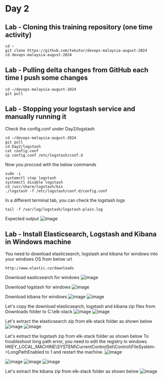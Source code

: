 # Day 2

## Lab - Cloning this training repository (one time activity)
```
cd ~
git clone https://github.com/tekutor/devops-malaysia-august-2024
cd devops-malaysia-august-2024
```

## Lab - Pulling delta changes from GitHub each time I push some changes
```
cd ~/devops-malaysia-august-2024
git pull
```

## Lab - Stopping your logstash service and manually running it

Check the config.conf under Day2/logstash
```
cd ~/devops-malaysia-august-2024
git pull
cd Day2/logstash
cat config.conf
cp config.conf /etc/logstash/conf.d
```

Now you procced with the below commands
```
sudo -i
systemctl stop logstash
systemctl disable logstash
cd /usr/share/logstash/bin
./logstash -f /etc/logstash/conf.d/config.conf
```

In a different terminal tab, you can check the logstash logs
```
tail -f /var/log/logstash/logstash-plain.log
```

Expected output
![image](https://github.com/user-attachments/assets/a845e423-c72b-4f06-903c-23633822dce0)


## Lab - Install Elasticsearch, Logstash and Kibana in Windows machine
You need to download elasticsearch, logstash and kibana for windows into your windows OS from below url
```
http://www.elastic.co/downloads
```

Download easticsearch for windows
![image](https://github.com/user-attachments/assets/aeb46bea-7248-48d8-a26e-3093f4f2a5bf)

Download logstash for windows
![image](https://github.com/user-attachments/assets/ee38a86a-ba58-4349-939b-85f818549550)


Download kibana for windows
![image](https://github.com/user-attachments/assets/52a6275e-7a60-4abf-a21e-258c1d41493c)
![image](https://github.com/user-attachments/assets/b5aed8d3-a1e5-4e84-94b9-0a724533c342)

Let's copy the download elasticsearch, logstash and kibana zip files from Downloads folder to C:\elk-stack
![image](https://github.com/user-attachments/assets/d78f5b7e-1beb-4e94-a11f-c20f3b7fd5be)
![image](https://github.com/user-attachments/assets/3c3f55e6-efbd-4130-b8f6-66749b6b9825)

Let's extract the elasticsearch zip from elk-stack folder as shown below
![image](https://github.com/user-attachments/assets/ab921a42-5c53-48d2-ad30-82e29ed49ef7)
![image](https://github.com/user-attachments/assets/6cc39585-9fd7-4085-a952-521052039148)

Let's extract the logstash zip from elk-stack folder as shown below
To troubleshoot long path error, you need to edit the registry in windows
HKEY_LOCAL_MACHINE\SYSTEM\CurrentControlSet\Control\FileSystem->LongPathEnabled to 1 and restart the machine.
![image](https://github.com/user-attachments/assets/beefc015-ad06-4d06-807c-060fb1846074)

![image](https://github.com/user-attachments/assets/2cd92e2a-6dc5-4cca-bb0f-1a393b3b725b)
![image](https://github.com/user-attachments/assets/dfb159b0-1779-4e1e-ba4b-93c1b79694ee)
![image](https://github.com/user-attachments/assets/5bee4bd2-380c-466c-80f8-c56187302940)

Let's extract the kibana zip from elk-stack folder as shown below
![image](https://github.com/user-attachments/assets/8695ab0c-c01a-46e3-a54a-aedc94b1ef8e)

